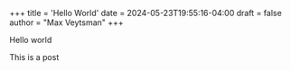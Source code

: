+++
title = 'Hello World'
date = 2024-05-23T19:55:16-04:00
draft = false
author = "Max Veytsman"
+++


Hello world

This is a post

